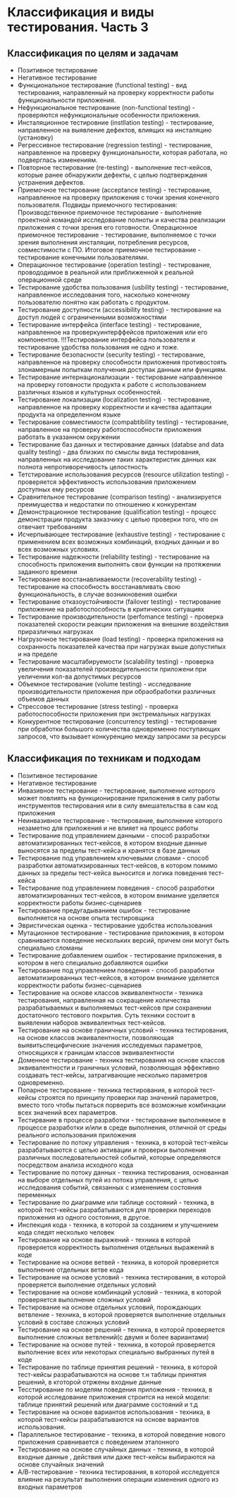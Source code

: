 # Классификация и виды тестирования. Часть 3

## Классификация по целям и задачам

- Позитивное тестирование
- Негативное тестирование
- Функциональное тестирование (functional testing) - вид тестирования, направленный на проверку корректности работы функциональности приложения. 
- Нефункциональное тестирование (non-functional testing) - проверяются нефункциональные особенности приложения. 
- Инсталяционное тестировние (instllation testing) - тестирование, направленное на выявление дефектов, влиящих на инсталяцию (установку)
- Регрессивное тестирование (regression testing) - тестирование, направленное на проверку функциональности, которая работала, но подверглась изменениям.
- Повторное тестирование (re-testing) - выполнение тест-кейсов, которые ранее обнаружили дефекты, с целью подтверждения устранения дефектов.
- Приемочное тестирование (acceptance testing) - тестирование, направленное на проверку приложения с точки зрения конечного пользователя. Подвиды приемочного тестирования: Производственное приемочное тестирование - выполнение проектной командой исследование полноты и качества реализации приложения с точки зрения его готовности. Операционное приемочное тестирование - тестирование, выполняемое с точки зрения выполнения инсталяции, потребления ресурсов, совместимости с ПО. Итоговое приемочное тестирование - тестирование конечными пользователями.
- Операционное тестирование (operation testing) - тестирование, провододимое в реальной или приближенной к реальной операционной среде
- Тестирование удобства пользования (usbility testing) - тестирование, направленное исследования того, насколько конечному пользователю понятно как работать с продуктом.
- Тестирование доступности (accessibility testing) - тестирование на доступ людей с ограниченными возможностями
- Тестирование интерфейса (interface testing) - тестирование, направленное на проверкуинтерффейсов приложения или его компонентов. !!!Тестирование интерфейса пользователя и тестирование удобства пользования не одно и тоже.
- Тестирование безопасности (security testing) - тестирование, направленное на проверку способности приложения противостоять злонамерным попыткам получения доступак данным или функциям.
- Тестирование интернационализации - тестирование направленное на проверку готовности продукта к работе с использованием различных языков и культурных особенностей.
- Тестирование локализации (localization testing) - тестирование, направленное на проверку корректности и качества адаптации продукта на определенном языке
- Тестирование совместимости (compabtibility testing) - тестирование, направленное на проверку работоспособности приложения работать в указанном окружении
- Тестирование баз данных и тестирование данных (databse and data quality testing) - два близких по смыслы вида тестирования, направленных на исследование таких характеристик данных как полнота непротиворечивость целостность 
- Тетстирование использования ресурсов (resource utilization testing) - проверяется эффективность использования приложением доступных ему ресурсов
- Сравнительное тестирование (comparison testing) - анализируется преимущества и недостатки по отношению к конкурентам
- Демонстрационное тестирование (qualification testing) - процесс демонстрации продукта заказчику с целью проверки того, что он отвечает требованиям
- Исчерпывающее тестирование (exhaustive testing) - тестирование с применением всех возможных комбинаций, входных данныи и во всех возможных условиях.
- Тестирование надежности (reliability testing) - тестирование на способность приложения выполнять свои функции на протяжении заданного времени
- Тестирование восстанавливаемости (recoverability testing) - тестирование на способность восстанавливать свою функциональность, в случае возникновения ошибки
- Тестирование отказоустойчивости (failover testing) - тестирование приложение на работоспособность в критических ситуациях
- Тестирование производительности (perfomance testing) - проверка показателей скорости реакции приложения на внешние воздействия приразличных нагрузках
- Нагрузочное тестирование (load testing) - проверка приложения на сохранность показателей качества при нагрузках выше допустипых и на пределе
- Тестирование масштабируемости (scalability testing) - проверка увеличения показателей производительности приложени при уеличении кол-ва допустимых ресурсов
- Объемное тестирование (volume testing) - исследование производительности приложения при обраобработки различных объемов данных
- Стрессовое тестирование (stress testing) - проверка работоспособности приложения при экстремальных нагрузках
- Конкурентное тестирование (concurrency testing) - тестирование при обработки большого количества одновременно поступающих запросов, что вызывает конкуренцию между запросами за ресурсы

## Классификация по техникам и подходам

- Позитивное тестирование
- Негативное тестирование
- Инвазивное тестирование - тестирование, выполнение которого может повлиять на функционирование приложения в силу работы инструментов тестирования или в силу вмешательства в сам код приложения
- Неинвазивное тестирование - тестирование, выполнение которого незаметно для приложения и не влияет на процесс работы
- Тестирование под управлением данными - способ разработки автоматизированных тест-кейсов, в котором входные данные выносятся за пределы тест-кейса и хранятся в базе данных
- Тестирование под управлением ключевыми словами - способ разработки автоматизированных тест-кейсов, в котором помимо данных за пределы тест-кейса выносится и логика поведения тест-кейса
- Тестирование под управлением поведения - способ разработки автоматизированных тест-кейсов, в котором внимание уделяется корректности работы бизнес-сценариев
- Тестирование предугадыванием ошибок - тестирование выполняется на основе опыта тестировщика
- Эвристическая оценка - тестирование удобства использования
- Мутационное тестирование - тестирование приложения, в котором сравнивается поведение нескольких версий, причем они могут быть специально сломаны
- Тестирование добавлением ошибок - тестирование приложения, в котором в него специально добавляются ошибки
- Тестирование под управлением поведения - способ разработки автоматизированных тест-кейсов, в котором внимание уделяется корректности работы бизнес-сценариев
- Тестирование на основе классов эквивалентности - техника тестирования, направленная на сокращение количества разрабатываемых и выполняемых тест-кейсов при сохранении достаточного тестового покрытия. Суть техники состоит в выявлении наборов эквивалентных тест-кейсов.
- Тестирование на основе граничных условий - техника тестирования, на основе классов эквивалентности, позволяющая выявитьспецифические значения исследуемых параметров, относящихся к границам классов эквивалентности
- Доменное тестирование - техника тестирования на основе классов эквивалентности и граничных условий, позволяющая эффективно создавать тест-кейсы, затрагивающие несколько параметров одновременно.
- Попарное тестирование - техника тестирования, в которой тест-кейсы строятся по принципу проверки пар значений параметров, вместо того чтобы пытаться порверить все возможные комбинации всех значений всех параметров.
- Тестирвание в процессе разработки - тестирование выполняемое в процессе разработки и/или в среде выполнения, отличной от среды реального использования приложения
- Тестирование по потоку управления - техника, в которой тест-кейсы разрабатываются с целью активации и проверки выполнения различных последовательностей событий, которые определяются посредством анализа исходного кода
- Тестирование по потоку данных - техника тестирования, основанная на выборе отдельных путей из потока управления, с целью исследования событий, связанных с изменением состояния переменных
- Тестирование по диаграмме или таблице состояний - техника, в которой тест-кейсы разрабатываются для проверки переходов приложения из одного состояния, в другое.
- Инспекция кода - техника, в которой за созданием и улучшением кода следят несколько человек
- Тестирование на основе выражений - техника в которой проверяется корректность выполнения отдельных выражений в коде
- Тестирование на основе ветвей - техника, в которой проверяется выполнение отдельных ветве кода
- Тестирование на основе условий - техника тестирования, в которой проверяется выполнение отдельных условий
- Тестирование на основе комбинаций условий - техника, в которой проверяется выполнение сложных условий
- Тестирование на основе отдельных условий, порождающих ветвление - техника, в которой проверяется выполнение отдельных условий в составе сложных условий
- Тестирование на основе решений - техника, в которой проверяется выполнение сложных ветвлений(с двумя и более вариантами)
- Тестирование на основе путей - техника, в которой проверяется выполнение всех или некоторых специально выбранных путей в коде
- Тестирование по таблице принятия решений - техника, в которой тест-кейсы разрабатываются на основе т.н таблицы принятия решений, в кготорой отржены входные данные
- Тесстирование по моделям поведения приложения - техника, в которой исследование приложения строится на некой модели: таблице принятий решений или диаграмме состояний и т.д
- Тестирование на основе вариантов использования - техника, в которой тест-кейсы разрабатываются на основе вариантов использования.
- Параллельное тестирование - техника, в которой поведение нового приложения сравнивается с поведением эталонного
- Тестирование на основе случайных данных - техника, в которой входные данные , действия или даже тест-кейсы выбираются на основе случайных значений
- А/В-тестирование - техника тестирования, в которой исследуется влияние на результат выполнения операции изменения одного из входных параметров
